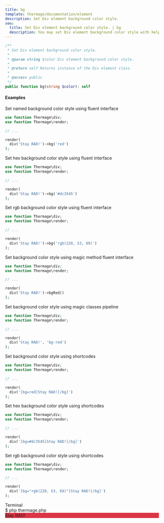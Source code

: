 ```yaml
---
title: bg
template: thermage/documentation/element
description: Set Div element background color style.
seo:
  title: Set Div element background color style. | bg
  description: You may set Div element background color style with help of method bg
---
```


```php
/**
 * Set Div element background color style.
 *
 * @param string $color Div element background color style.
 *
 * @return self Returns instance of the Div element class.
 *
 * @access public
 */
public function bg(string $color): self
```

#### Examples

Set named background color style using fluent interface
```php
use function Thermage\div;
use function Thermage\render;

// ...

render(
  div('Stay RAD!')->bg('red')
);
```

Set hex background color style using fluent interface
```php
use function Thermage\div;
use function Thermage\render;

// ...

render(
  div('Stay RAD!')->bg('#dc3545')
);
```

Set rgb background color style using fluent interface
```php
use function Thermage\div;
use function Thermage\render;

// ...

render(
  div('Stay RAD!')->bg('rgb(220, 53, 69)')
);
```

Set background color style using magic method fluent interface
```php
use function Thermage\div;
use function Thermage\render;

// ...

render(
  div('Stay RAD!')->bgRed()
);
```

Set background color style using magic classes pipeline
```php
use function Thermage\div;
use function Thermage\render;

// ...

render(
  div('Stay RAD!', 'bg-red')
);
```

Set background color style using shortcodes
```php
use function Thermage\div;
use function Thermage\render;

// ...

render(
  div('[bg=red]Stay RAD![/bg]')
);
```

Set hex background color style using shortcodes
```php
use function Thermage\div;
use function Thermage\render;

// ...

render(
  div('[bg=#dc3545]Stay RAD![/bg]')
);
```

Set rgb background color style using shortcodes
```php
use function Thermage\div;
use function Thermage\render;

// ...

render(
  div('[bg="rgb(220, 53, 69)"]Stay RAD![/bg]')
);
```

<div class="terminal">
  <div class="terminal-header">Terminal</div>
  <div class="terminal-body">
    <div class="terminal-command">$ php thermage.php</div>
        <div style="background-color: #dc3545;">Stay RAD!</div>
  </div>
</div>